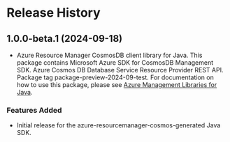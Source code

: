 # Release History

## 1.0.0-beta.1 (2024-09-18)

- Azure Resource Manager CosmosDB client library for Java. This package contains Microsoft Azure SDK for CosmosDB Management SDK. Azure Cosmos DB Database Service Resource Provider REST API. Package tag package-preview-2024-09-test. For documentation on how to use this package, please see [Azure Management Libraries for Java](https://aka.ms/azsdk/java/mgmt).
### Features Added

- Initial release for the azure-resourcemanager-cosmos-generated Java SDK.
